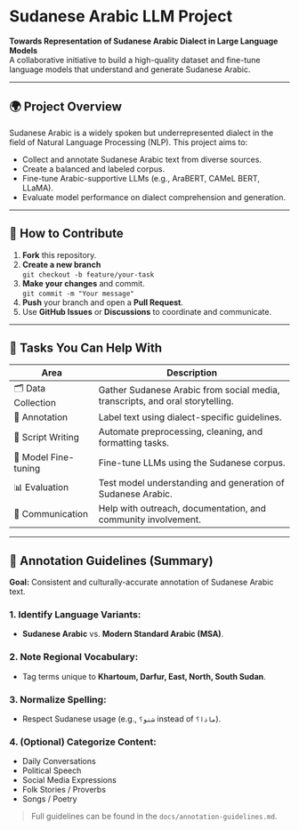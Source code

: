 # Sudanese Arabic LLM Project

**Towards Representation of Sudanese Arabic Dialect in Large Language Models**  
A collaborative initiative to build a high-quality dataset and fine-tune language models that understand and generate Sudanese Arabic.

---

## 🌍 Project Overview

Sudanese Arabic is a widely spoken but underrepresented dialect in the field of Natural Language Processing (NLP). This project aims to:
- Collect and annotate Sudanese Arabic text from diverse sources.
- Create a balanced and labeled corpus.
- Fine-tune Arabic-supportive LLMs (e.g., AraBERT, CAMeL BERT, LLaMA).
- Evaluate model performance on dialect comprehension and generation.

---

## 🤝 How to Contribute

1. **Fork** this repository.
2. **Create a new branch**  
   `git checkout -b feature/your-task`
3. **Make your changes** and commit.  
   `git commit -m "Your message"`
4. **Push** your branch and open a **Pull Request**.
5. Use **GitHub Issues** or **Discussions** to coordinate and communicate.

---

## 🧠 Tasks You Can Help With

| Area | Description |
|------|-------------|
| 🗂️ Data Collection | Gather Sudanese Arabic from social media, transcripts, and oral storytelling. |
| 📝 Annotation | Label text using dialect-specific guidelines. |
| 🔧 Script Writing | Automate preprocessing, cleaning, and formatting tasks. |
| 🧪 Model Fine-tuning | Fine-tune LLMs using the Sudanese corpus. |
| 📊 Evaluation | Test model understanding and generation of Sudanese Arabic. |
| 📢 Communication | Help with outreach, documentation, and community involvement. |

---

## 📝 Annotation Guidelines (Summary)

**Goal:** Consistent and culturally-accurate annotation of Sudanese Arabic text.

### 1. Identify Language Variants:
- **Sudanese Arabic** vs. **Modern Standard Arabic (MSA)**.

### 2. Note Regional Vocabulary:
- Tag terms unique to **Khartoum, Darfur, East, North, South Sudan**.

### 3. Normalize Spelling:
- Respect Sudanese usage (e.g., `شنو؟` instead of `ماذا؟`).

### 4. (Optional) Categorize Content:
- Daily Conversations
- Political Speech
- Social Media Expressions
- Folk Stories / Proverbs
- Songs / Poetry

> Full guidelines can be found in the `docs/annotation-guidelines.md`.


